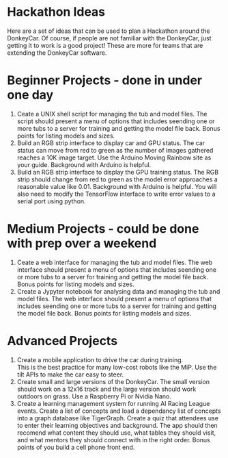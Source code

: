 # Hackathon Ideas
Here are a set of ideas that can be used to plan a Hackathon around the DonkeyCar.
Of course, if people are not familiar with the DonkeyCar, just getting it
to work is a good project!  These are more for teams that are extending
the DonkeyCar software.

# Beginner Projects - done in under one day
1. Ceate a UNIX shell script for managing the tub and model files.  The script
should present a menu of options that includes seending one or more tubs
to a server for training and getting the model file back.  Bonus points 
for listing models and sizes.
1. Build an RGB strip interface to display car and GPU status.
The car status can move from red to green as the number of images
gathered reaches a 10K image target.  Use the Arduino Moving Rainbow site
as your guide.  Background with Arduino is helpful.
1. Build an RGB strip interface to display the GPU training status.
The RGB strip should change from red to green as the model
error approaches a reasonable value like 0.01. Background with Arduino is helpful.
You will also need to modify the TensorFlow interface to write error values to
a serial port using python.

# Medium Projects - could be done with prep over a weekend
1. Ceate a web interface for managing the tub and model files.
The web interface should present a menu of options that includes seending one or more tubs
to a server for training and getting the model file back.  Bonus points for listing models and sizes.
1. Create a Jypyter notebook for analysing data and managing the tub and model files.
The web interface should present a menu of options that includes seending one or more tubs
to a server for training and getting the model file back.  Bonus points for listing models and sizes.

# Advanced Projects
1. Create a mobile application to drive the car during training.  
This is the best practice for many low-cost robots like the MiP.
Use the tilt APIs to make the car easy to steer.
1. Create small and large versions of the DonkeyCar.  The small version should
work on a 12x16 track and the large version should work outdoors on grass.
Use a Raspberry Pi or Nvidia Nano.
1. Create a learning management system for running AI Racing League events.
Create a list of concepts and load a dependancy list of concepts into
a graph database like TigerGraph.  Create a quiz that attendees use
to enter their learning objectives and background.  The app should
then recomend what content they should use, what tables they should visit,
and what mentors they should connect with in the right order.
Bonus points of you build a cell phone front end.

